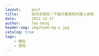 ```yaml
---
layout:     post
title:      如何买保险？不能只看保险代理人说啥
date:       2022-12-27
author:     Tao Hong
header-img: img/home-bg-o.jpg
catalog: true
tags:
    - 瞎扯
    - 保险
---
```



